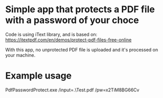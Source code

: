 # Simple app that protects a PDF file with a password of your choce

Code is using iText library, and is based on: https://itextpdf.com/en/demos/protect-pdf-files-free-online

With this app, no unprotected PDF file is uploaded and it's processed on your machine. 

# Example usage
PdfPasswordProtect.exe /input=.\Test.pdf /pw=x2TiM8BG66Cv
